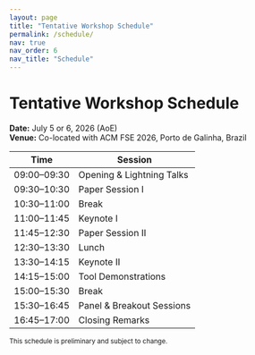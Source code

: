```yaml
---
layout: page
title: "Tentative Workshop Schedule"
permalink: /schedule/
nav: true
nav_order: 6
nav_title: "Schedule"
---
```


# Tentative Workshop Schedule

**Date:** July 5 or 6, 2026 (AoE)  
**Venue:** Co-located with ACM FSE 2026, Porto de Galinha, Brazil

| Time           | Session                     |
|----------------|-----------------------------|
| 09:00–09:30    | Opening & Lightning Talks   |
| 09:30–10:30    | Paper Session I             |
| 10:30–11:00    | Break                       |
| 11:00–11:45    | Keynote I                   |
| 11:45–12:30    | Paper Session II            |
| 12:30–13:30    | Lunch                       |
| 13:30–14:15    | Keynote II                  |
| 14:15–15:00    | Tool Demonstrations         |
| 15:00–15:30    | Break                       |
| 15:30–16:45    | Panel & Breakout Sessions   |
| 16:45–17:00    | Closing Remarks             |

<small>This schedule is preliminary and subject to change.</small>
